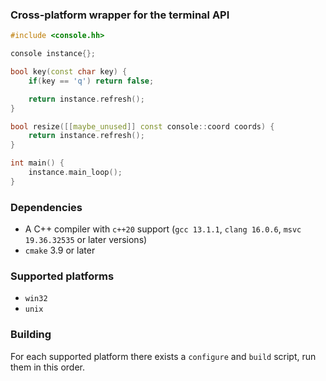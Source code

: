 ### Cross-platform wrapper for the terminal API

```cpp
#include <console.hh>

console instance{};

bool key(const char key) {
    if(key == 'q') return false;

    return instance.refresh();
}

bool resize([[maybe_unused]] const console::coord coords) {
    return instance.refresh();
}

int main() {
    instance.main_loop();
}
```

### Dependencies
* A C++ compiler with `c++20` support (`gcc 13.1.1`, `clang 16.0.6`, `msvc 19.36.32535` or later versions)
* `cmake` 3.9 or later

### Supported platforms
* `win32`
* `unix`

### Building
For each supported platform there exists a `configure` and `build` script, run them in this order.
